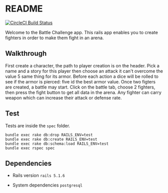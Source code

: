 # README

[![CircleCI Build Status](https://circleci.com/gh/circleci/circleci-images.svg?style=shield)](https://circleci.com/gh/alegrand42/BattleChallenge)

Welcome to the Battle Challenge app.
This rails app enables you to create fighters in order to make them fight in an arena.

## Walkthrough

First create a character, the path to player creation is on the header. Pick a name and a story for this player then choose an attack it can't overcome the value 5 same thing for its armor. Before each action a dice will be rolled to see if the armor is pierced: five id the best armor value. Once two figters are created, a battle may start. Click on the battle tab, choose 2 fighters, then press the fight button to get all data in the arena.
Any fighter can carry weapon which can increase their attack or defense rate.

## Test

Tests are inside the `spec` folder.
``` 
bundle exec rake db:drop RAILS_ENV=test
bundle exec rake db:create RAILS_ENV=test
bundle exec rake db:schema:load RAILS_ENV=test
bundle exec rspec spec
```

## Dependencies

* Rails version
`rails 5.1.6`

* System dependencies
`postgresql`

